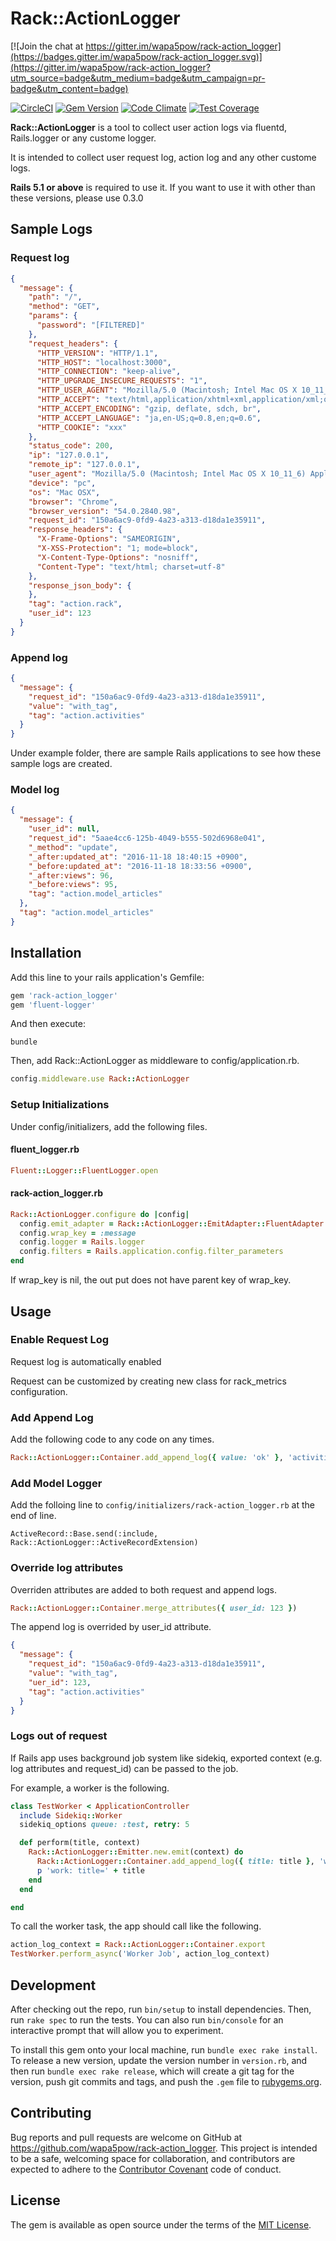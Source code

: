 # Rack::ActionLogger

[![Join the chat at https://gitter.im/wapa5pow/rack-action_logger](https://badges.gitter.im/wapa5pow/rack-action_logger.svg)](https://gitter.im/wapa5pow/rack-action_logger?utm_source=badge&utm_medium=badge&utm_campaign=pr-badge&utm_content=badge)

[![CircleCI](https://circleci.com/gh/wapa5pow/rack-action_logger.svg?style=shield)](https://circleci.com/gh/wapa5pow/rack-action_logger)
[![Gem Version](https://badge.fury.io/rb/rack-action_logger.svg)](https://badge.fury.io/rb/rack-action_logger)
[![Code Climate](https://codeclimate.com/github/wapa5pow/rack-action_logger/badges/gpa.svg)](https://codeclimate.com/github/wapa5pow/rack-action_logger)
[![Test Coverage](https://codeclimate.com/github/wapa5pow/rack-action_logger/badges/coverage.svg)](https://codeclimate.com/github/wapa5pow/rack-action_logger/coverage)

**Rack::ActionLogger** is a tool to collect user action logs via fluentd, Rails.logger or any custome logger.

It is intended to collect user request log, action log and any other custome logs.

**Rails 5.1 or above** is required to use it. If you want to use it with other than these versions, please use 0.3.0

## Sample Logs

### Request log

```json
{
  "message": {
    "path": "/",
    "method": "GET",
    "params": {
      "password": "[FILTERED]"
    },
    "request_headers": {
      "HTTP_VERSION": "HTTP/1.1",
      "HTTP_HOST": "localhost:3000",
      "HTTP_CONNECTION": "keep-alive",
      "HTTP_UPGRADE_INSECURE_REQUESTS": "1",
      "HTTP_USER_AGENT": "Mozilla/5.0 (Macintosh; Intel Mac OS X 10_11_6) AppleWebKit/537.36 (KHTML, like Gecko) Chrome/54.0.2840.98 Safari/537.36",
      "HTTP_ACCEPT": "text/html,application/xhtml+xml,application/xml;q=0.9,image/webp,*/*;q=0.8",
      "HTTP_ACCEPT_ENCODING": "gzip, deflate, sdch, br",
      "HTTP_ACCEPT_LANGUAGE": "ja,en-US;q=0.8,en;q=0.6",
      "HTTP_COOKIE": "xxx"
    },
    "status_code": 200,
    "ip": "127.0.0.1",
    "remote_ip": "127.0.0.1",
    "user_agent": "Mozilla/5.0 (Macintosh; Intel Mac OS X 10_11_6) AppleWebKit/537.36 (KHTML, like Gecko) Chrome/54.0.2840.98 Safari/537.36",
    "device": "pc",
    "os": "Mac OSX",
    "browser": "Chrome",
    "browser_version": "54.0.2840.98",
    "request_id": "150a6ac9-0fd9-4a23-a313-d18da1e35911",
    "response_headers": {
      "X-Frame-Options": "SAMEORIGIN",
      "X-XSS-Protection": "1; mode=block",
      "X-Content-Type-Options": "nosniff",
      "Content-Type": "text/html; charset=utf-8"
    },
    "response_json_body": {
    },
    "tag": "action.rack",
    "user_id": 123
  }
}
```

### Append log

```json
{
  "message": {
    "request_id": "150a6ac9-0fd9-4a23-a313-d18da1e35911",
    "value": "with_tag",
    "tag": "action.activities"
  }
}
```

Under example folder, there are sample Rails applications to see how these sample logs are created.

### Model log

```json
{
  "message": {
    "user_id": null,
    "request_id": "5aae4cc6-125b-4049-b555-502d6968e041",
    "_method": "update",
    "_after:updated_at": "2016-11-18 18:40:15 +0900",
    "_before:updated_at": "2016-11-18 18:33:56 +0900",
    "_after:views": 96,
    "_before:views": 95,
    "tag": "action.model_articles"
  },
  "tag": "action.model_articles"
}
```

## Installation

Add this line to your rails application's Gemfile:

```ruby
gem 'rack-action_logger'
gem 'fluent-logger'
```

And then execute:

```
bundle
```

Then, add Rack::ActionLogger as middleware to config/application.rb.

```ruby
config.middleware.use Rack::ActionLogger
```

### Setup Initializations

Under config/initializers, add the following files.

#### fluent_logger.rb

```ruby
Fluent::Logger::FluentLogger.open
```

#### rack-action_logger.rb

```ruby
Rack::ActionLogger.configure do |config|
  config.emit_adapter = Rack::ActionLogger::EmitAdapter::FluentAdapter
  config.wrap_key = :message
  config.logger = Rails.logger
  config.filters = Rails.application.config.filter_parameters
end
```

If wrap_key is nil, the out put does not have parent key of wrap_key.

## Usage

### Enable Request Log

Request log is automatically enabled

Request can be customized by creating new class for rack_metrics configuration.

### Add Append Log

Add the following code to any code on any times.

```ruby
Rack::ActionLogger::Container.add_append_log({ value: 'ok' }, 'activities')
```

### Add Model Logger

Add the folloing line to ```config/initializers/rack-action_logger.rb``` at the end of line.

```
ActiveRecord::Base.send(:include, Rack::ActionLogger::ActiveRecordExtension)
```

### Override log attributes

Overriden attributes are added to both request and append logs.

```ruby
Rack::ActionLogger::Container.merge_attributes({ user_id: 123 })
```

The append log is overrided by user_id attribute.

```json
{
  "message": {
    "request_id": "150a6ac9-0fd9-4a23-a313-d18da1e35911",
    "value": "with_tag",
    "uer_id": 123,
    "tag": "action.activities"
  }
}
```

### Logs out of request

If Rails app uses background job system like sidekiq, exported context (e.g. log attributes and request_id) can be passed to the job.

For example, a worker is the following.

```ruby
class TestWorker < ApplicationController
  include Sidekiq::Worker
  sidekiq_options queue: :test, retry: 5

  def perform(title, context)
    Rack::ActionLogger::Emitter.new.emit(context) do
      Rack::ActionLogger::Container.add_append_log({ title: title }, 'worker')
      p 'work: title=' + title
    end
  end

end
```

To call the worker task, the app should call like the following.

```ruby
action_log_context = Rack::ActionLogger::Container.export
TestWorker.perform_async('Worker Job', action_log_context)
```

## Development

After checking out the repo, run `bin/setup` to install dependencies. Then, run `rake spec` to run the tests. You can also run `bin/console` for an interactive prompt that will allow you to experiment.

To install this gem onto your local machine, run `bundle exec rake install`. To release a new version, update the version number in `version.rb`, and then run `bundle exec rake release`, which will create a git tag for the version, push git commits and tags, and push the `.gem` file to [rubygems.org](https://rubygems.org).

## Contributing

Bug reports and pull requests are welcome on GitHub at https://github.com/wapa5pow/rack-action_logger. This project is intended to be a safe, welcoming space for collaboration, and contributors are expected to adhere to the [Contributor Covenant](http://contributor-covenant.org) code of conduct.


## License

The gem is available as open source under the terms of the [MIT License](http://opensource.org/licenses/MIT).

